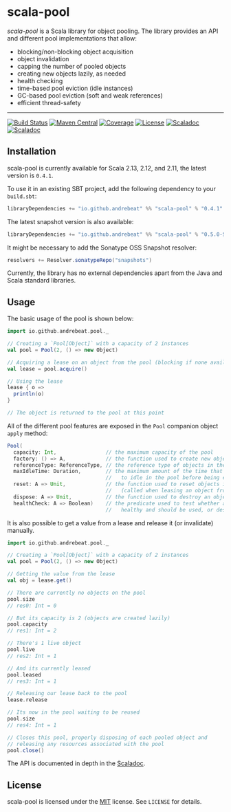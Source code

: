 # scala-pool

*scala-pool* is a Scala library for object pooling. The library provides an API and different pool
 implementations that allow:

  - blocking/non-blocking object acquisition
  - object invalidation
  - capping the number of pooled objects
  - creating new objects lazily, as needed
  - health checking
  - time-based pool eviction (idle instances)
  - GC-based pool eviction (soft and weak references)
  - efficient thread-safety

* * *

[![Build Status](https://img.shields.io/travis/andresilva/scala-pool/master.svg)](https://travis-ci.org/andresilva/scala-pool)
[![Maven Central](https://img.shields.io/maven-central/v/io.github.andrebeat/scala-pool_2.12.svg)](https://maven-badges.herokuapp.com/maven-central/io.github.andrebeat/scala-pool_2.12)
[![Coverage](https://img.shields.io/coveralls/andresilva/scala-pool/master.svg)](https://coveralls.io/github/andresilva/scala-pool)
[![License](https://img.shields.io/dub/l/vibe-d.svg)](https://raw.githubusercontent.com/andresilva/scala-pool/master/LICENSE)
[![Scaladoc](http://javadoc-badge.appspot.com/io.github.andrebeat/scala-pool_2.12.svg?label=scaladoc)](http://javadoc-badge.appspot.com/io.github.andrebeat/scala-pool_2.12/io/github/andrebeat/pool/index.html)
[![Scaladoc](https://img.shields.io/badge/scaladoc-latest-brightgreen.svg)](https://andresilva.github.io/scala-pool)

## Installation

scala-pool is currently available for Scala 2.13, 2.12, and 2.11, the latest version is `0.4.1`.

To use it in an existing SBT project, add the following dependency to your `build.sbt`:

```scala
libraryDependencies += "io.github.andrebeat" %% "scala-pool" % "0.4.1"
```

The latest snapshot version is also available:

```scala
libraryDependencies += "io.github.andrebeat" %% "scala-pool" % "0.5.0-SNAPSHOT"
```

It might be necessary to add the Sonatype OSS Snapshot resolver:

```scala
resolvers += Resolver.sonatypeRepo("snapshots")
```

Currently, the library has no external dependencies apart from the Java and Scala standard
libraries.

## Usage

The basic usage of the pool is shown below:

```scala
import io.github.andrebeat.pool._

// Creating a `Pool[Object]` with a capacity of 2 instances
val pool = Pool(2, () => new Object)

// Acquiring a lease on an object from the pool (blocking if none available)
val lease = pool.acquire()

// Using the lease
lease { o =>
  println(o)
}

// The object is returned to the pool at this point
```

All of the different pool features are exposed in the `Pool` companion object `apply` method:

```scala
Pool(
  capacity: Int,                // the maximum capacity of the pool
  factory: () => A,             // the function used to create new objects in the pool
  referenceType: ReferenceType, // the reference type of objects in the pool
  maxIdleTime: Duration,        // the maximum amount of the time that objects are allowed
                                //   to idle in the pool before being evicted
  reset: A => Unit,             // the function used to reset objects in the pool
                                //   (called when leasing an object from the pool)
  dispose: A => Unit,           // the function used to destroy an object from the pool
  healthCheck: A => Boolean)    // the predicate used to test whether an object is
                                //   healthy and should be used, or destroyed otherwise
```

It is also possible to get a value from a lease and release it (or invalidate) manually.

```scala
import io.github.andrebeat.pool._

// Creating a `Pool[Object]` with a capacity of 2 instances
val pool = Pool(2, () => new Object)

// Getting the value from the lease
val obj = lease.get()

// There are currently no objects on the pool
pool.size
// res0: Int = 0

// But its capacity is 2 (objects are created lazily)
pool.capacity
// res1: Int = 2

// There's 1 live object
pool.live
// res2: Int = 1

// And its currently leased
pool.leased
// res3: Int = 1

// Releasing our lease back to the pool
lease.release

// Its now in the pool waiting to be reused
pool.size
// res4: Int = 1

// Closes this pool, properly disposing of each pooled object and 
// releasing any resources associated with the pool
pool.close()
```

The API is documented in depth in the [Scaladoc](https://andresilva.github.io/scala-pool/).

## License

scala-pool is licensed under the [MIT](http://opensource.org/licenses/MIT) license. See `LICENSE`
for details.
